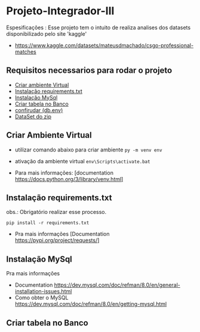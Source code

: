 # Projeto-Integrador-III 

Espesificações :
  Esse projeto tem o intuito de realiza analises dos datasets disponibilizado pelo site 'kaggle' 
  - https://www.kaggle.com/datasets/mateusdmachado/csgo-professional-matches

## Requisitos necessarios para rodar o projeto 
 
- [Criar ambiente Virtual](#ambiente)
- [Instalação requirements.txt](#requirements)
- [Instalação  MySql](#MySql)
- [Criar tabela no Banco](#SQL)
- [confirudar (db.env)](#connetion)
- [DataSet do zip](#DataSet)
  
  
<a name="ambiente"></a>
## Criar Ambiente Virtual

 - utilizar comando abaixo para criar ambiente
```py -m venv env ```

 - ativação da ambiente virtual 
``` env\Scripts\activate.bat ```
  
  - Para mais informações:
  [documentation https://docs.python.org/3/library/venv.html]
    
<a name="requirements"></a>
## Instalação requirements.txt

  obs.: Obrigatório realizar esse processo. 

 ``` pip install -r requirements.txt ```

 - Pra mais informações
  [Documentation https://pypi.org/project/requests/]

<a name="MySql"></a>
## Instalação  MySql


Pra mais informações 
 - Documentation https://dev.mysql.com/doc/refman/8.0/en/general-installation-issues.html
 - Como obter o MySQL https://dev.mysql.com/doc/refman/8.0/en/getting-mysql.html
 
 <a name="SQL"></a>
 ## Criar tabela no Banco

